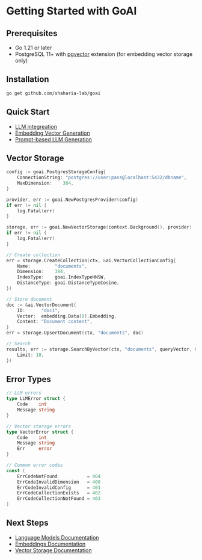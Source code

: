 # Getting Started with GoAI

## Prerequisites

- Go 1.21 or later
- PostgreSQL 11+ with [pgvector](https://github.com/pgvector/pgvector) extension (for embedding vector storage only)

## Installation

```bash
go get github.com/shaharia-lab/goai
```

## Quick Start

- [LLM integreation](llm.md)
- [Embedding Vector Generation](embeddings.md)
- [Prompt-based LLM Generation](prompt-template.md)

## Vector Storage

```go
config := goai.PostgresStorageConfig{
    ConnectionString: "postgres://user:pass@localhost:5432/dbname",
    MaxDimension:    384,
}

provider, err := goai.NewPostgresProvider(config)
if err != nil {
    log.Fatal(err)
}

storage, err := goai.NewVectorStorage(context.Background(), provider)
if err != nil {
    log.Fatal(err)
}

// Create collection
err = storage.CreateCollection(ctx, &ai.VectorCollectionConfig{
    Name:         "documents",
    Dimension:    384,
    IndexType:    goai.IndexTypeHNSW,
    DistanceType: goai.DistanceTypeCosine,
})

// Store document
doc := &ai.VectorDocument{
    ID:      "doc1",
    Vector:  embedding.Data[0].Embedding,
    Content: "Document content",
}
err = storage.UpsertDocument(ctx, "documents", doc)

// Search
results, err := storage.SearchByVector(ctx, "documents", queryVector, &ai.VectorSearchOptions{
    Limit: 10,
})
```

## Error Types

```go
// LLM errors
type LLMError struct {
    Code    int
    Message string
}

// Vector storage errors
type VectorError struct {
    Code    int
    Message string
    Err     error
}

// Common error codes
const (
    ErrCodeNotFound           = 404
    ErrCodeInvalidDimension   = 400
    ErrCodeInvalidConfig      = 401
    ErrCodeCollectionExists   = 402
    ErrCodeCollectionNotFound = 403
)
```

## Next Steps

- [Language Models Documentation](llm/index.md)
- [Embeddings Documentation](embeddings/index.md)
- [Vector Storage Documentation](vector-store/index.md)
